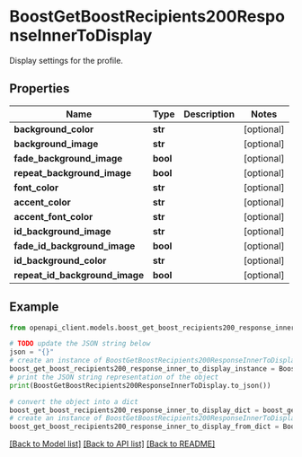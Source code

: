 # BoostGetBoostRecipients200ResponseInnerToDisplay

Display settings for the profile.

## Properties

Name | Type | Description | Notes
------------ | ------------- | ------------- | -------------
**background_color** | **str** |  | [optional] 
**background_image** | **str** |  | [optional] 
**fade_background_image** | **bool** |  | [optional] 
**repeat_background_image** | **bool** |  | [optional] 
**font_color** | **str** |  | [optional] 
**accent_color** | **str** |  | [optional] 
**accent_font_color** | **str** |  | [optional] 
**id_background_image** | **str** |  | [optional] 
**fade_id_background_image** | **bool** |  | [optional] 
**id_background_color** | **str** |  | [optional] 
**repeat_id_background_image** | **bool** |  | [optional] 

## Example

```python
from openapi_client.models.boost_get_boost_recipients200_response_inner_to_display import BoostGetBoostRecipients200ResponseInnerToDisplay

# TODO update the JSON string below
json = "{}"
# create an instance of BoostGetBoostRecipients200ResponseInnerToDisplay from a JSON string
boost_get_boost_recipients200_response_inner_to_display_instance = BoostGetBoostRecipients200ResponseInnerToDisplay.from_json(json)
# print the JSON string representation of the object
print(BoostGetBoostRecipients200ResponseInnerToDisplay.to_json())

# convert the object into a dict
boost_get_boost_recipients200_response_inner_to_display_dict = boost_get_boost_recipients200_response_inner_to_display_instance.to_dict()
# create an instance of BoostGetBoostRecipients200ResponseInnerToDisplay from a dict
boost_get_boost_recipients200_response_inner_to_display_from_dict = BoostGetBoostRecipients200ResponseInnerToDisplay.from_dict(boost_get_boost_recipients200_response_inner_to_display_dict)
```
[[Back to Model list]](../README.md#documentation-for-models) [[Back to API list]](../README.md#documentation-for-api-endpoints) [[Back to README]](../README.md)


